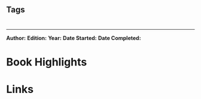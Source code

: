 ## Tags
# 
___

**Author:** 
**Edition:** 
**Year:** 
**Date Started:** 
**Date Completed:** 

# Book Highlights


# Links
